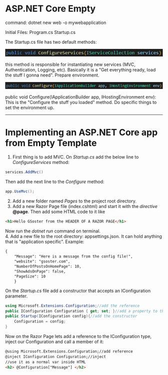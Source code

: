 # ASP.NET Core Empty

command: dotnet new web -o mywebapplication

Initial Files:
Program.cs
Startup.cs

The Startup.cs file has two default methods:

![configureServices](https://github.com/GSoster/ASP.NETCore-Lab/blob/master/images/aspnet-startup-configureServices.PNG)  

this method is responsible for instantiating new services (MVC, Authentication, Logging, etc). Basically it is a "Get everything ready, load the stuff I gonna need". Prepare environment.

![configure](https://github.com/GSoster/ASP.NETCore-Lab/blob/master/images/aspnet-startup-configure.PNG)  

public void Configure(IApplicationBuilder app, IHostingEnvironment env):
This is the "Configure the stuff you loaded" method. Do specific things to set the environment up.

---------

# Implementing an ASP.NET Core app from Empty Template 
1. First thing is to add MVC. 
On *Startup.cs* add the below line to *ConfigureServices* method:
```CS
services.AddMvc()
```
Then add the next line to the *Configure* method:
```CS
app.UseMvc();
```
2. Add a new folder named *Pages* to the project root directory.
3. Add a new Razor Page file (index.cshtml) and start it with the *directive* **@page**. Then add some HTML code to it like 
```HTML
<h1>Hello GSoster from the HEADER OF A RAZOR PAGE</h1>
```
Now run the *dotnet* *run* command on terminal.  
4. Add a new file to the root directory: appsettings.json. It can hold anything that is "application specific". Example: 
```JS
{
    "Message": "Here is a message from the config file!",
    "website": "gsoster.com",
    "NumberOfPostsOnHomePage": 10,
    "ShowAdsOnPage": false,
    "PageSize": 10
    }
```
On the *Startup.cs* file add a constructor that accepts an IConfiguration parameter.
```CS
using Microsoft.Extensions.Configuration;//add the reference
public IConfiguration Configuration { get; set; }//add a property to the class
public Startup(IConfiguration config){//add the constructor
    Configuration = config;
}
```
Now on the Razor Page lets add a reference to the IConfiguration type, inject our Configuration and call a member of it:
```HTML
@using Microsoft.Extensions.Configuration;//add reference
@inject IConfiguration Configuration;//inject
//use it as a normal var inside HTML
<h2> @Configuration["Message"] </h2>
```

